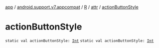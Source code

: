 [app](../../../index.md) / [android.support.v7.appcompat](../../index.md) / [R](../index.md) / [attr](index.md) / [actionButtonStyle](.)

# actionButtonStyle

`static val actionButtonStyle: `[`Int`](https://kotlinlang.org/api/latest/jvm/stdlib/kotlin/-int/index.html)
`static val actionButtonStyle: `[`Int`](https://kotlinlang.org/api/latest/jvm/stdlib/kotlin/-int/index.html)